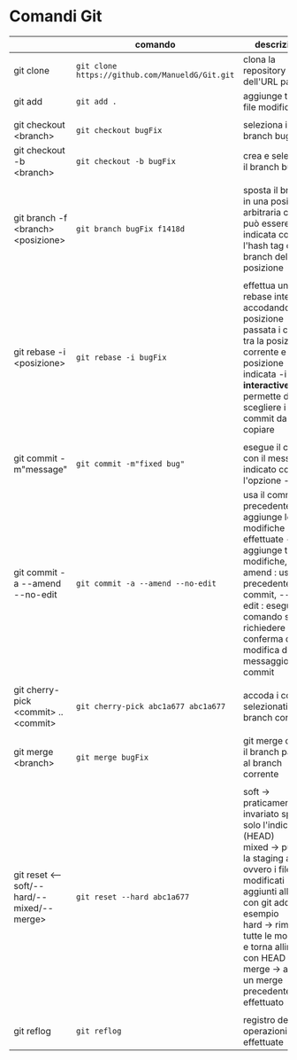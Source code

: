 # Comandi Git 

|                |comando                        |descrizione                  |
|----------------|-------------------------------|-----------------------------|
|git clone       |`git clone https://github.com/ManueldG/Git.git`|clona la repository dell'URL passato           |
|git add         |`git add .` |aggiunge tutti i file modificati            |
| | | |
|git checkout \<branch\>   |`git checkout bugFix`| seleziona il branch bugFix |
|git checkout -b \<branch\>   |`git checkout -b bugFix`| crea e seleziona il branch bugFix |
| | | |
|git branch -f \<branch\> \<posizione\>  |`git branch bugFix f1418d`| sposta il branch in una posizione arbitraria che può essere indicata con l'hash tag o branch della posizione|
| | | |
|git rebase -i \<posizione\> | `git rebase -i bugFix` |effettua un rebase interattivo accodando alla posizione passata i commit tra la posizione corrente e la posizione indicata -i indica **interactive** permette di scegliere i commit da copiare|
| | | |
|git commit -m"message"         |`git commit -m"fixed bug"`|esegue il commit con il messaggio indicato con l'opzione -m|
| git commit -a --amend --no-edit |`git commit -a --amend --no-edit`| usa il commit precedente e aggiunge le modifiche effettuate -a : aggiunge tutte le modifiche, --amend : usa il precedente commit, --no-edit : esegue il comando senza richiedere conferma della modifica del messaggio del commit |
| | | |
|git cherry-pick \<commit\> .. \<commit\> |`git cherry-pick abc1a677 abc1a677`| accoda i commit selezionati al branch corrente|
||||
| git merge \<branch\> |`git merge bugFix `| git merge collega il branch passato al branch corrente |
||||
| git reset <--soft/--hard/--mixed/--merge> <commit>|`git reset --hard abc1a677`| soft -> praticamente invariato sposta solo l'indice (HEAD)<br> mixed -> pulisce la staging area ovvero i file modificati aggiunti alla coda con git add per esempio<br>hard -> rimuove tutte le modifiche e torna allineato con HEAD<br>merge -> annulla un merge precedentemente effettuato
||||
|git reflog |`git reflog`| registro delle operazioni effettuate |

